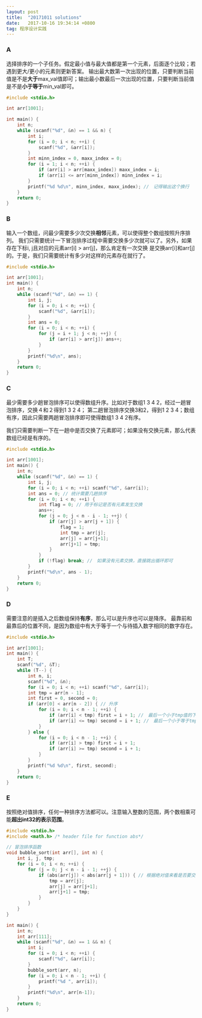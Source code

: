 ```yaml
---
layout: post
title:  "20171011 solutions"
date:   2017-10-16 19:34:14 +0800
tag: 程序设计实践
---
```


### A
选择排序的一个子任务。假定最小值与最大值都是第一个元素，后面逐个比较；若遇到更大/更小的元素则更新答案。
输出最大数第一次出现的位置，只要判断当前值是不是**大于**max_val值即可；输出最小数最后一次出现的位置，只要判断当前值是不是**小于等于**min_val即可。


```C
#include <stdio.h>

int arr[1001];

int main() {
    int n;
    while (scanf("%d", &n) == 1 && n) {
        int i;
        for (i = 0; i < n; ++i) {
            scanf("%d", &arr[i]);
        }
        int minn_index = 0, maxx_index = 0;
        for (i = 1; i < n; ++i) {
            if (arr[i] > arr[maxx_index]) maxx_index = i;
            if (arr[i] <= arr[minn_index]) minn_index = i;
        }
        printf("%d %d\n", minn_index, maxx_index); //　记得输出这个换行
    }
    return 0;
}

```

### B
输入一个数组，问最少需要多少次交换**相邻**元素，可以使得整个数组按照升序排列。
我们只需要统计一下冒泡排序过程中需要交换多少次就可以了。另外，如果存在下标i, j且对应的元素arr[i] > arr[j]，那么肯定有一次交换
是交换arr[i]和arr[j]的。于是，我们只需要统计有多少对这样的元素存在就行了。



```C
#include <stdio.h>

int arr[1001];
int main() {
    int n;
    while (scanf("%d", &n) == 1) {
        int i, j;
        for (i = 0; i < n; ++i) {
            scanf("%d", &arr[i]);
        }
        int ans = 0;
        for (i = 0; i < n; ++i) {
            for (j = i + 1; j < n; ++j) {
                if (arr[i] > arr[j]) ans++;
            }
        }
        printf("%d\n", ans);
    }
    return 0;
}
```

### C
最少需要多少趟冒泡排序可以使得数组升序。比如对于数组1 3 4 2，经过一趟冒泡排序，交换４和２得到1 3 2 4；
第二趟冒泡排序交换3和2，得到1 2 3 4；数组有序，因此只需要两趟冒泡排序即可使得数组1 3 4 2有序。

我们只需要判断一下在一趟中是否交换了元素即可；如果没有交换元素，那么代表数组已经是有序的。

```C
#include <stdio.h>

int arr[1001];
int main() {
    int n;
    while (scanf("%d", &n) == 1) {
        int i, j;
        for (i = 0; i < n; ++i) scanf("%d", &arr[i]);
        int ans = 0; // 统计需要几趟排序
        for (i = 0; i < n; ++i) {
            int flag = 0; // 用于标记是否有元素发生交换
            ans++;
            for (j = 0; j < n - i - 1; ++j) {
                if (arr[j] > arr[j + 1]) {
                    flag = 1;
                    int tmp = arr[j];
                    arr[j] = arr[j+1];
                    arr[j+1] = tmp;
                }
            }
            if (!flag) break; //　如果没有元素交换，直接跳出循环即可
        }
        printf("%d\n", ans - 1);
    }
    return 0;
}
```

### D
需要注意的是插入之后数组保持**有序**，那么可以是升序也可以是降序。
最靠前和最靠后的位置不同，是因为数组中有大于等于一个与待插入数字相同的数字存在。
```C
#include <stdio.h>

int arr[1001];
int main() {
    int T;
    scanf("%d", &T);
    while (T--) {
        int n, i;
        scanf("%d", &n);
        for (i = 0; i < n; ++i) scanf("%d", &arr[i]);
        int tmp = arr[n - 1];
        int first = 0, second = 0;
        if (arr[0] < arr[n - 2]) { // 升序
            for (i = 0; i < n - 1; ++i) {
                if (arr[i] < tmp) first = i + 1; //　最后一个小于tmp值的下一个位置，就是可以放的最靠前的
                if (arr[i] <= tmp) second = i + 1; //　最后一个小于等于tmp值的下一个位置，就是可以放的最靠后的
            }
        } else {
            for (i = 0; i < n - 1; ++i) {
                if (arr[i] > tmp) first = i + 1;
                if (arr[i] >= tmp) second = i + 1;
            }
        }
        printf("%d %d\n", first, second);
    }
    return 0;
}


```

### E
按照绝对值排序，任何一种排序方法都可以。注意输入整数的范围，两个数相乘可能**超出int32的表示范围**。

```C
#include <stdio.h>
#include <math.h> /* header file for function abs*/

// 冒泡排序函数
void bubble_sort(int arr[], int n) {
    int i, j, tmp;
    for (i = 0; i < n; ++i) {
        for (j = 0; j < n - i - 1; ++j) {
            if (abs(arr[j]) < abs(arr[j + 1])) { // 根据绝对值来看是否要交换
                tmp = arr[j];
                arr[j] = arr[j+1];
                arr[j+1] = tmp;
            }
        }
    }
}

int main() {
    int n;
    int arr[111];
    while (scanf("%d", &n) == 1 && n) {
        int i;
        for (i = 0; i < n; ++i) {
            scanf("%d", &arr[i]);
        }
        bubble_sort(arr, n);
        for (i = 0; i < n - 1; ++i) {
            printf("%d ", arr[i]);
        }
        printf("%d\n", arr[n-1]);
    }
    return 0;
}
```
